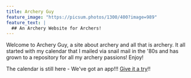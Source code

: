 ```yaml
---
title: Archery Guy
feature_image: "https://picsum.photos/1300/400?image=989"
feature_text: |
  ## An Archery Website for Archers!
---
```


Welcome to Archery Guy, a site about archery and all that is archery. It all started with my calendar that I mailed via snail mail in the '80s and has grown to a repository for all my archery passions! Enjoy!

 The calendar is still here - We've got an app!!! [Give it a try](https://archeryguy.com/calendar.html)!!

